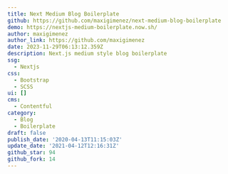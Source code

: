 ```yaml
---
title: Next Medium Blog Boilerplate
github: https://github.com/maxigimenez/next-medium-blog-boilerplate
demo: https://nextjs-medium-boilerplate.now.sh/
author: maxigimenez
author_link: https://github.com/maxigimenez
date: 2023-11-29T06:13:12.359Z
description: Next.js medium style blog boilerplate
ssg:
  - Nextjs
css:
  - Bootstrap
  - SCSS
ui: []
cms:
  - Contentful
category:
  - Blog
  - Boilerplate
draft: false
publish_date: '2020-04-13T11:15:03Z'
update_date: '2021-04-12T12:16:31Z'
github_star: 94
github_fork: 14
---
```

